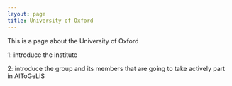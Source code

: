 ```yaml
---
layout: page
title: University of Oxford
---
```


This is a page about the University of Oxford

1:  introduce the institute

2:  introduce the group and its members that are going to take actively part in AlToGeLiS
